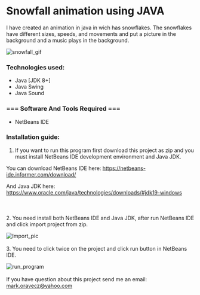 # Snowfall animation using JAVA


I have created an animation in java in wich has snowflakes.
The snowflakes have different sizes, speeds, and movements
and put a picture in the background and a music plays in the background.

![snowfall_gif](https://user-images.githubusercontent.com/111382157/215804049-ffdcf2df-7bab-4f34-b4d8-a0fafe137c8e.gif)

### Technologies used:
- Java [JDK 8+]
- Java Swing
- Java Sound

### === Software And Tools Required ===
- NetBeans IDE

### Installation guide:

1. If you want to run this program first download this project as zip and 
you must install NetBeans IDE development environment and Java JDK.

You can download NetBeans IDE here: https://netbeans-ide.informer.com/download/

And Java JDK here: https://www.oracle.com/java/technologies/downloads/#jdk19-windows
<br/><br/>
<br/><br/>
2. You need install both NetBeans IDE and Java JDK, after run NetBeans IDE and click import project from zip.

![Import_pic](https://user-images.githubusercontent.com/111382157/219703357-b0dc607f-909e-4e41-b44c-c6c28380f40c.png)
<br/><br/>
3. You need to click twice on the project and click run button in NetBeans IDE.

![run_program](https://user-images.githubusercontent.com/111382157/219709711-4d320323-ba5d-4f9a-a593-f45c1a377611.png)
<br/><br/>
If you have question about this project send me an email: mark.oravecz@yahoo.com
